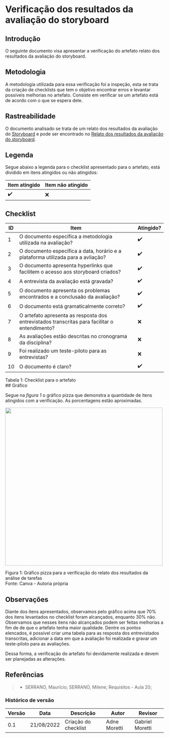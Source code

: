 # Verificação dos resultados da avaliação do storyboard
## Introdução 
O seguinte documento visa apresentar a verificação do artefato relato dos resultados da avaliação do storyboard.

## Metodologia 
A metodologia utilizada para essa verificação foi a inspeção, esta se trata da criação de checklists que tem o objetivo encontrar erros e levantar possíveis melhorias no artefato. Consiste em verificar se um artefato está de acordo com o que se espera dele.

## Rastreabilidade 
O documento analisado se trata de um relato dos resultados da avaliação do [Storyboard](design/Fase1/storyboard.md) e pode ser encontrado no [Relato dos resultados da avaliação do storyboard](design/Fase1/avaliacaoStoryboard.md).

## Legenda
Segue abaixo a legenda para o checklist apresentado para o artefato, está dividido em itens atingidos ou não atingidos: 

| Item atingido | Item não atingido 
| --------------- | -----------------
|  :heavy_check_mark: | :x:

## Checklist

| ID | Item | Atingido?
| -- | ---- | ---------
| 1  | O documento especifica a metodologia utilizada na avaliação? | :heavy_check_mark:
| 2 | O documento especifica a data, horário e a plataforma utilizada para a avliação? |  :heavy_check_mark:
| 3 | O documento apresenta hyperlinks que facilitem o acesso aos storyboard criados? |  :heavy_check_mark:
| 4 | A entrevista da avaliação está gravada? |  :heavy_check_mark:
| 5 | O documento apresenta os problemas encontrados e a conclusaão da avaliação? |  :heavy_check_mark:
| 6 | O documento está gramaticalmente correto? |  :heavy_check_mark:
| 7 | O artefato apresenta as resposta dos entrevistados transcritas para facilitar o entendimento? | :x:
| 8 | As avaliações estão descritas no cronograma da disciplina? | :x:
| 9 | Foi realizado um teste-piloto para as entrevistas? | :x:
| 10 | O documento é claro? |  :heavy_check_mark:
<figcaption>Tabela 1: Checklist para o artefato</figcaption> 
## Gráfico

Segue na _figura 1_ o gráfico pizza que demonstra a quantidade de itens atingidos com a verificação. As porcentagens estão aproximadas.

<img src="https://user-images.githubusercontent.com/64036847/185829200-039e8483-ddb9-4789-a07f-103bee7b566d.jpg" width=500px></img>

<figcaption>Figura 1: Gráfico pizza para a verificação do relato dos resultados da análise de tarefas</figcaption>

<figcaption>Fonte: Canva - Autoria própria</figcaption> 

## Observações
Diante dos itens apresentados, observamos pelo gráfico acima que 70% dos itens levantados no checklist foram alcançados, enquanto 30% não. Observamos que nesses itens não alcançados podem ser feitas melhorias a fim de de que o artefato tenha maior qualidade. Dentre os pontos elencados, é possível criar uma tabela para as resposta dos entrevistados transcritas, adicionar a data em que a avaliação foi realizada e gravar um teste-piloto para as avaliações.

Dessa forma, a verificação do artefato foi devidamente realizada e devem ser planejadas as alterações.
## Referências

> - SERRANO, Maurício; SERRANO, Milene; Requisitos - Aula 20;

### Histórico de versão

| Versão | Data       | Descrição                                 | Autor        | Revisor |
| ------ | ---------- | ----------------------------------------- | ------------ | -------- |
| 0.1    | 21/08/2022 | Criação do checklist                     | Adne Moretti | Gabriel Moretti
